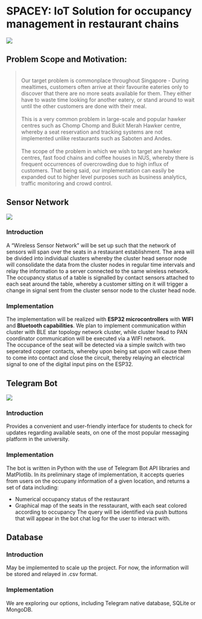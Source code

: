 # SPACEY: IoT Solution for occupancy management in restaurant chains
![](https://img.theculturetrip.com/wp-content/uploads/2018/05/de4wxm.jpg)

## Problem Scope and Motivation:
  ><br> Our target problem is commonplace throughout Singapore - During mealtimes, customers often arrive at their favourite eateries only to discover that there are no more seats available for them. They either have to waste time looking for another eatery, or stand around to wait until the other customers are done with their meal. </br>
  <br> This is a very common problem in large-scale and popular hawker centres such as Chomp Chomp and Bukit Merah Hawker centre, whereby a seat reservation and tracking systems are not implemented unlike restaurants such as Saboten and Andes. </br>
 	<br> The scope of the problem in which we wish to target  are hawker centres, fast food chains and coffee houses in NUS, whereby there is frequent occurrences of overcrowding due to high influx of customers. That being said, our implementation can easily be expanded out to higher level purposes such as business analytics, traffic monitoring and crowd control. </br> </p> 

## Sensor Network
![](https://cdn-reichelt.de/bilder/web/xxl_ws/A300/SBC-NODEMCU-ESP32-01.png)
### Introduction
   A “Wireless Sensor Network” will be set up such that the network of sensors will span over the seats in a restaurant establishment. The area will be divided into individual clusters whereby the cluster head sensor node will consolidate the data from the cluster nodes in regular time intervals and relay the information to a server connected to the same wireless network.
  <br> The occupancy status of a table is signalled by contact sensors attached to each seat around the table, whereby a customer sitting on it will trigger a change in signal sent from the cluster sensor node to the cluster head node. </br>
  
### Implementation
  The implementation will be realized with **ESP32 microcontrollers** with **WIFI** and **Bluetooth capabilities**. We plan to implement communication within cluster with BLE star topology network cluster, while cluster head to PAN coordinator communication will be executed via a WIFI network. 
  <br>The occupance of the seat will be detected via a simple switch with two seperated copper contacts, whereby upon being sat upon will cause them to come into contact and close the circuit, thereby relaying an electrical signal to one of the digital input pins on the ESP32. </br>


## Telegram Bot
![](https://lh3.googleusercontent.com/ZU9cSsyIJZo6Oy7HTHiEPwZg0m2Crep-d5ZrfajqtsH-qgUXSqKpNA2FpPDTn-7qA5Q)
### Introduction
Provides a convenient and user-friendly interface for students to check for updates regarding available seats, on one of the most popular messaging platform in the university.
  
### Implementation
  The bot is written in Python with the use of Telegram Bot API libraries and MatPlotlib. In its preliminary stage of implementation, it accepts queries from users on the occupany information of a given location, and returns a set of data including:
  * Numerical occupancy status of the restaurant
  * Graphical map of the seats in the resstaurant, with each seat colored according to occupancy
  The query will be identified via push buttons that will appear in the bot chat log for the user to interact with.
  
  
## Database
### Introduction
May be implemented to scale up the project. For now, the information will be stored and relayed in .csv format.
  
### Implementation
We are exploring our options, including Telegram native database, SQLite or MongoDB.

  
  
